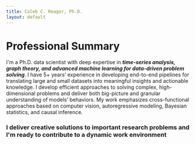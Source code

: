 ```yaml
---
title: Caleb C. Reagor, Ph.D.
layout: default
---
```


# Professional Summary
I'm a Ph.D. data scientist with deep expertise in **_time-series analysis, graph theory, and advanced machine learning for data-driven problem solving_**. I have 5+ years’ experience in developing end-to-end pipelines for translating large and small datasets into meaningful insights and actionable knowledge. I develop efficient approaches to solving complex, high-dimensional problems and deliver both big-picture and granular understanding of models’ behaviors. My work emphasizes cross-functional approaches based on computer vision, autoregressive modeling, Bayesian statistics, and causal inference.

### I deliver creative solutions to important research problems and I'm ready to contribute to a dynamic work environment
